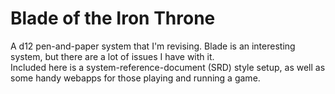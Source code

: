 # Blade of the Iron Throne

A d12 pen-and-paper system that I'm revising.  Blade is an interesting system, but there are a lot of issues I have with it.  
Included here is a system-reference-document (SRD) style setup, as well as some handy webapps for those playing and running a 
game.
